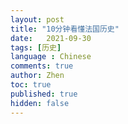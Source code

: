 ```yaml
---
layout: post
title: "10分钟看懂法国历史"
date:   2021-09-30
tags: [历史]
language : Chinese
comments: true
author: Zhen
toc: true
published: true
hidden: false
---
```


<!--stackedit_data:
eyJoaXN0b3J5IjpbLTMwOTg5MzA3N119
-->